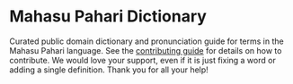 
# Mahasu Pahari Dictionary

Curated public domain dictionary and pronunciation guide for terms in the Mahasu Pahari language. See the [contributing guide](https://github.com/drumworkteam/term/blob/make/.github/contributing.md) for details on how to contribute. We would love your support, even if it is just fixing a word or adding a single definition. Thank you for all your help!